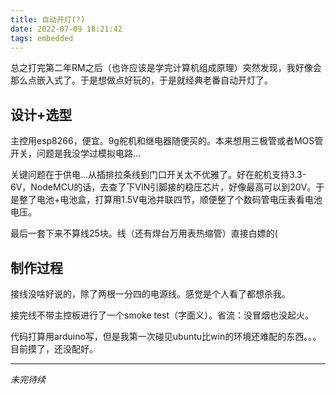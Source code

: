 ```yaml
---
title: 自动开灯(?)
date: 2022-07-09 18:21:42
tags: embedded
---
```


总之打完第二年RM之后（也许应该是学完计算机组成原理）突然发现，我好像会那么点嵌入式了。于是想做点好玩的，于是就经典老番自动开灯了。

## 设计+选型

主控用esp8266，便宜。9g舵机和继电器随便买的。本来想用三极管或者MOS管开关，问题是我没学过模拟电路...

关键问题在于供电...从插排拉条线到门口开关太不优雅了。好在舵机支持3.3-6V，NodeMCU的话，去查了下VIN引脚接的稳压芯片，好像最高可以到20V。于是整了电池+电池盒，打算用1.5V电池并联四节，顺便整了个数码管电压表看电池电压。

最后一套下来不算线25块。线（还有焊台万用表热缩管）直接白嫖的\(

## 制作过程

接线没啥好说的，除了两根一分四的电源线。感觉是个人看了都想杀我。

接完线不带主控板进行了一个smoke test（字面义）。省流：没冒烟也没起火。

代码打算用arduino写，但是我第一次碰见ubuntu比win的环境还难配的东西。。。目前摸了，还没配好。

---

*未完待续*
